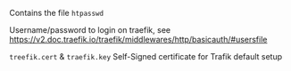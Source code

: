 Contains the file `htpasswd`

Username/password to login on traefik, see https://v2.doc.traefik.io/traefik/middlewares/http/basicauth/#usersfile


`treefik.cert`  & `traefik.key`
Self-Signed certificate for Trafik default setup
